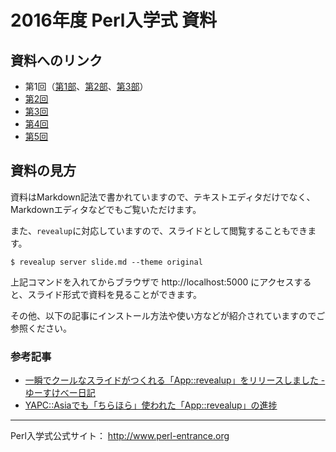 # 2016年度 Perl入学式 資料

## 資料へのリンク

- 第1回（[第1部](1st/part1.md)、[第2部](1st/part2.md)、[第3部](1st/part3.md)）
- [第2回](2nd/slide.md)
- [第3回](3rd/slide.md)
- [第4回](4th/slide.md)
- [第5回](5th/slide.md)

## 資料の見方

資料はMarkdown記法で書かれていますので、テキストエディタだけでなく、Markdownエディタなどでもご覧いただけます。

また、`revealup`に対応していますので、スライドとして閲覧することもできます。

    $ revealup server slide.md --theme original

上記コマンドを入れてからブラウザで http://localhost:5000 にアクセスすると、スライド形式で資料を見ることができます。

その他、以下の記事にインストール方法や使い方などが紹介されていますのでご参照ください。

### 参考記事
- [一瞬でクールなスライドがつくれる「App::revealup」をリリースしました - ゆーすけべー日記](http://yusuke.be/post/88914879289)
- [YAPC::Asiaでも「ちらほら」使われた「App::revealup」の進捗](http://yusuke.be/post/96568593109)

***

Perl入学式公式サイト： <http://www.perl-entrance.org>
